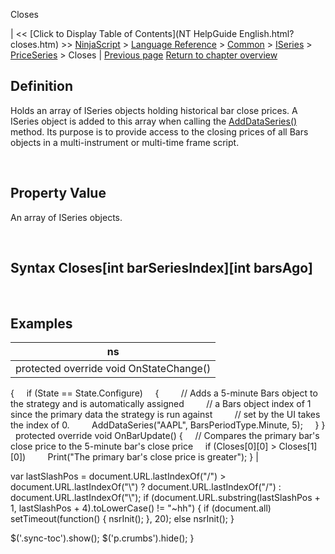 ﻿










 


Closes







| &lt;&lt; [Click to Display Table of Contents](NT HelpGuide English.html?closes.htm) &gt;&gt;
 [NinjaScript](ninjascript.htm) &gt; [Language Reference](language_reference_wip.htm) &gt; [Common](common.htm) &gt; [ISeries<t>](iseriest.htm) &gt; [PriceSeries<double>](priceseries.htm) &gt;
Closes | [Previous page](close.htm)
[Return to chapter overview](priceseries.htm)










Definition
----------


Holds an array of ISeries<double> objects holding historical bar close prices. A ISeries<double> object is added to this array when calling the [AddDataSeries()](adddataseries.htm) method. Its purpose is to provide access to the closing prices of all Bars objects in a multi-instrument or multi-time frame script. 


 


Property Value
--------------


An array of ISeries<double> objects.


 


Syntax
Closes[int barSeriesIndex][int barsAgo]
----------------------------------------------


 



Examples
--------




| ns |
| --- |
| protected override void OnStateChange()
{
     if (State == State.Configure)
     {
         // Adds a 5-minute Bars object to the strategy and is automatically assigned
         // a Bars object index of 1 since the primary data the strategy is run against
         // set by the UI takes the index of 0.
         AddDataSeries("AAPL", BarsPeriodType.Minute, 5);
     }
}
 
protected override void OnBarUpdate()
{ 
     // Compares the primary bar's close price to the 5-minute bar's close price
     if (Closes[0][0] &gt; Closes[1][0])
         Print("The primary bar's close price is greater");
} |






 
 var lastSlashPos = document.URL.lastIndexOf("/") &gt; document.URL.lastIndexOf("\\") ? document.URL.lastIndexOf("/") : document.URL.lastIndexOf("\\");
 if (document.URL.substring(lastSlashPos + 1, lastSlashPos + 4).toLowerCase() != "~hh") {
 if (document.all) setTimeout(function() {
 nsrInit();
 }, 20);
 else nsrInit();
 }
 
 
 $('.sync-toc').show();
 $('p.crumbs').hide();
 }
 
 
 



</double></double></double></double></t></double></t>
